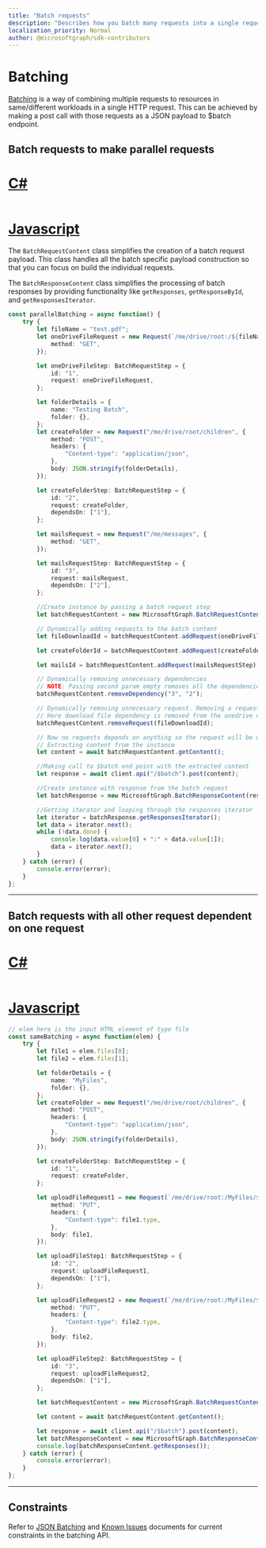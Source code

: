 ```yaml
---
title: "Batch requests"
description: "Describes how you batch many requests into a single request using the SDK."
localization_priority: Normal
author: @microsoftgraph/sdk-contributors
---
```


# Batching

[Batching](https://developer.microsoft.com/en-us/graph/docs/concepts/json_batching) is a way of combining multiple requests to resources in same/different workloads in a single HTTP request. This can be achieved by making a post call with those requests as a JSON payload to \$batch endpoint.

## Batch requests to make parallel requests


# [C#](#tab/CS)

<!-- TODO -->

```csharp

```

# [Javascript](#tab/Javascript)

The `BatchRequestContent` class simplifies the creation of a batch request payload. This class handles all the batch specific payload construction so that you can focus on build the individual requests.

The `BatchResponseContent` class simplifies the processing of batch responses by providing functionality like `getResponses`, `getResponseById`, and `getResponsesIterator`.


```typescript
const parallelBatching = async function() {
	try {
		let fileName = "test.pdf";
		let oneDriveFileRequest = new Request(`/me/drive/root:/${fileName}:/content`, {
			method: "GET",
		});

		let oneDriveFileStep: BatchRequestStep = {
			id: "1",
			request: oneDriveFileRequest,
		};

		let folderDetails = {
			name: "Testing Batch",
			folder: {},
		};
		let createFolder = new Request("/me/drive/root/children", {
			method: "POST",
			headers: {
				"Content-type": "application/json",
			},
			body: JSON.stringify(folderDetails),
		});

		let createFolderStep: BatchRequestStep = {
			id: "2",
			request: createFolder,
			dependsOn: ["1"],
		};

		let mailsRequest = new Request("/me/messages", {
			method: "GET",
		});

		let mailsRequestStep: BatchRequestStep = {
			id: "3",
			request: mailsRequest,
			dependsOn: ["2"],
		};

		//Create instance by passing a batch request step
		let batchRequestContent = new MicrosoftGraph.BatchRequestContent();

		// Dynamically adding requests to the batch content
		let fileDownloadId = batchRequestContent.addRequest(oneDriveFileStep);

		let createFolderId = batchRequestContent.addRequest(createFolderStep);

		let mailsId = batchRequestContent.addRequest(mailsRequestStep);

		// Dynamically removing unnecessary dependencies
		// NOTE: Passing second param empty removes all the dependencies for that request
		batchRequestContent.removeDependency("3", "2");

		// Dynamically removing unnecessary request. Removing a request automatically removes the dependencies in relevant dependents
		// Here download file dependency is removed from the onedrive create folder request
		batchRequestContent.removeRequest(fileDownloadId);

		// Now no requests depends on anything so the request will be made parallel in the service end
		// Extracting content from the instance
		let content = await batchRequestContent.getContent();

		//Making call to $batch end point with the extracted content
		let response = await client.api("/$batch").post(content);

		//Create instance with response from the batch request
		let batchResponse = new MicrosoftGraph.BatchResponseContent(response);

		//Getting iterator and looping through the responses iterator
		let iterator = batchResponse.getResponsesIterator();
		let data = iterator.next();
		while (!data.done) {
			console.log(data.value[0] + ":" + data.value[1]);
			data = iterator.next();
		}
	} catch (error) {
		console.error(error);
	}
};
```

---

## Batch requests with all other request dependent on one request

# [C#](#tab/CS)

<!-- TODO -->

```csharp

```

# [Javascript](#tab/Javascript)

```typescript
// elem here is the input HTML element of type file
const sameBatching = async function(elem) {
	try {
		let file1 = elem.files[0];
		let file2 = elem.files[1];

		let folderDetails = {
			name: "MyFiles",
			folder: {},
		};
		let createFolder = new Request("/me/drive/root/children", {
			method: "POST",
			headers: {
				"Content-type": "application/json",
			},
			body: JSON.stringify(folderDetails),
		});

		let createFolderStep: BatchRequestStep = {
			id: "1",
			request: createFolder,
		};

		let uploadFileRequest1 = new Request(`/me/drive/root:/MyFiles/${file1.name}:/content`, {
			method: "PUT",
			headers: {
				"Content-type": file1.type,
			},
			body: file1,
		});

		let uploadFileStep1: BatchRequestStep = {
			id: "2",
			request: uploadFileRequest1,
			dependsOn: ["1"],
		};

		let uploadFileRequest2 = new Request(`/me/drive/root:/MyFiles/${file2.name}:/content`, {
			method: "PUT",
			headers: {
				"Content-type": file2.type,
			},
			body: file2,
		});

		let uploadFileStep2: BatchRequestStep = {
			id: "3",
			request: uploadFileRequest2,
			dependsOn: ["1"],
		};

		let batchRequestContent = new MicrosoftGraph.BatchRequestContent([createFolderStep, uploadFileStep1, uploadFileStep2]);

		let content = await batchRequestContent.getContent();

		let response = await client.api("/$batch").post(content);
		let batchResponseContent = new MicrosoftGraph.BatchResponseContent(response);
		console.log(batchResponseContent.getResponses());
	} catch (error) {
		console.error(error);
	}
};
```

---

## Constraints

Refer to [JSON Batching](https://developer.microsoft.com/en-us/graph/docs/concepts/json_batching) and [Known Issues](https://developer.microsoft.com/en-us/graph/docs/concepts/known_issues#json-batching) documents for current constraints in the batching API.